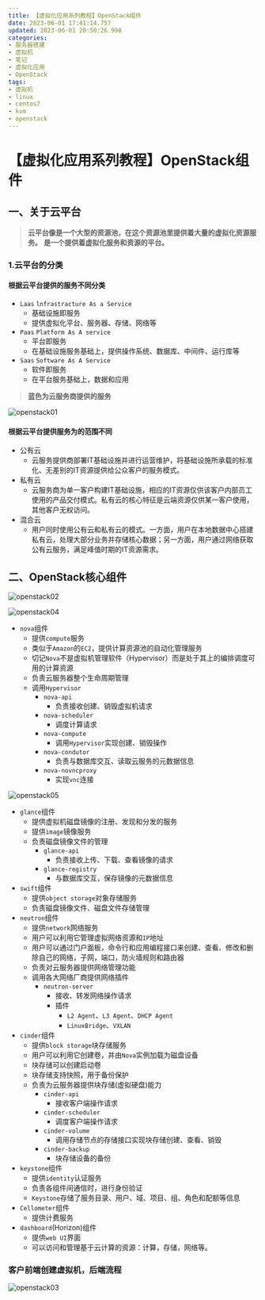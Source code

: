 ```yaml
---
title: 【虚拟化应用系列教程】OpenStack组件
date: 2023-06-01 17:41:14.757
updated: 2023-06-01 20:50:26.998
categories: 
- 服务器搭建
- 虚拟机
- 笔记
- 虚拟化应用
- OpenStack
tags: 
- 虚拟机
- linux
- centos7
- kvm
- openstack
---
```


# 【虚拟化应用系列教程】OpenStack组件

## 一、关于云平台

>**云平台像是一个大型的资源池，在这个资源池里提供着大量的虚拟化资源服务。**
>**是一个提供着虚拟化服务和资源的平台。**

### 1.云平台的分类

#### 根据云平台提供的服务不同分类

- `Laas` `lnfrastracture As a Service`
	- 基础设施即服务
	- 提供虚拟化平台、服务器、存储、网络等
- `Paas` `Platform As A service`
	- 平台即服务
	- 在基础设施服务基础上，提供操作系统、数据库、中间件、运行库等
- `Saas` `Software As A Service`
	- 软件即服务
	- 在平台服务基础上，数据和应用

>**蓝色为云服务商提供的服务**

![openstack01](https://www.wsjj.top/upload/2023/06/openstack01.png)

#### 根据云平台提供服务为的范围不同

- 公有云
	- 云服务提供商部署IT基础设施并进行运营维护，将基础设施所承载的标准化、无差别的IT资源提供给公众客户的服务模式。
- 私有云
	- 云服务商为单一客户构建IT基础设施，相应的IT资源仅供该客户内部员工使用的产品交付模式。私有云的核心特征是云端资源仅供某一客户使用，其他客户无权访问。
- 混合云
	- 用户同时使用公有云和私有云的模式。一方面，用户在本地数据中心搭建私有云，处理大部分业务并存储核心数据；另一方面，用户通过网络获取公有云服务，满足峰值时期的IT资源需求。

## 二、OpenStack核心组件

![openstack02](https://www.wsjj.top/upload/2023/06/openstack02.png)

![openstack04](https://www.wsjj.top/upload/2023/06/openstack04.png)

- `nova`组件
	- 提供`compute`服务
	- 类似于`Amazon`的`EC2`，提供计算资源池的自动化管理服务
	- 切记`Nova`不是虚拟机管理软件（Hypervisor）而是处于其上的编排调度可用的计算资源
	- 负责云服务器整个生命周期管理 
	- 调用`Hypervisor`
		- `nova-api`
			- 负责接收创建、销毁虚拟机请求
		- `nova-scheduler`
			- 调度计算请求
		- `nova-compute`
			- 调用`Hypervisor`实现创建、销毁操作
		- `nova-condutor`
			- 负责与数据库交互、读取云服务的元数据信息
		- `nova-novncproxy`
			- 实现`vnc`连接 

![openstack05](https://www.wsjj.top/upload/2023/06/openstack05.png)

- `glance`组件
	- 提供虚拟机磁盘镜像的注册、发现和分发的服务
	- 提供`image`镜像服务
	- 负责磁盘镜像文件的管理 
		- `glance-api`
			- 负责接收上传、下载、查看镜像的请求
		- `glance-registry`
			- 与数据库交互，保存镜像的元数据信息 
- `swift`组件
	- 提供`object storage`对象存储服务
	- 负责磁盘镜像文件、磁盘文件存储管理 
- `neutron`组件
	- 提供`network`网络服务
	- 用户可以利用它管理虚拟网络资源和`IP`地址
	- 用户可以通过门户面板，命令行和应用编程接口来创建、查看、修改和删除自己的网络，子网，端口，防火墙规则和路由器
	- 负责对云服务器提供网络管理功能
	- 调用各大网络厂商提供网络插件
		- `neutron-server`
			- 接收、转发网络操作请求
			- 插件
				- `L2 Agent`、`L3 Agent`、`DHCP Agent` 
				- `LinuxBridge`、`VXLAN`
- `cinder`组件
	- 提供`block storage`块存储服务
	- 用户可以利用它创建卷，并由`Nova`实例加载为磁盘设备
	- 块存储可以创建启动卷
	- 块存储支持快照，用于备份保护
	- 负责为云服务器提供块存储(虚拟硬盘)能力
		- `cinder-api`
			- 接收客户端操作请求 
		- `cinder-scheduler`
			- 调度客户端操作请求 
		- `cinder-volume`
			- 调用存储节点的存储接口实现块存储创建、查看、销毁
		- `cinder-backup`
			- 块存储设备的备份
- `keystone`组件
	- 提供`identity`认证服务
	- 负责各组件间通信时，进行身份验证
	- `Keystone`存储了服务目录、用户、域、项目、组、角色和配额等信息
- `Cellometer`组件
	- 提供计费服务
- `dashboard`(Horizon)组件
	- 提供`web UI`界面
	- 可以访问和管理基于云计算的资源：计算，存储，网络等。

### 客户前端创建虚拟机，后端流程

![openstack03](https://www.wsjj.top/upload/2023/06/openstack03.png)
